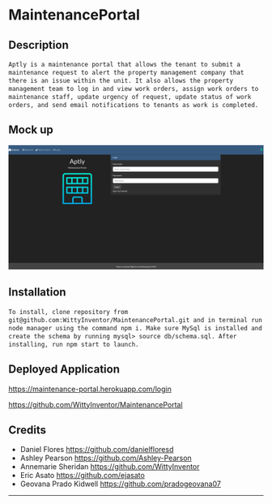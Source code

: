 # MaintenancePortal

## Description
```
Aptly is a maintenance portal that allows the tenant to submit a maintenance request to alert the property management company that there is an issue within the unit. It also allows the property management team to log in and view work orders, assign work orders to maintenance staff, update urgency of request, update status of work orders, and send email notifications to tenants as work is completed. 
```
## Mock up
![](public/images/Screen%20Shot-MaintenancePortal.png)


## Installation
```
To install, clone repository from git@github.com:WittyInventor/MaintenancePortal.git and in terminal run node manager using the command npm i. Make sure MySql is installed and create the schema by running mysql> source db/schema.sql. After installing, run npm start to launch.
```

## Deployed Application
https://maintenance-portal.herokuapp.com/login

https://github.com/WittyInventor/MaintenancePortal

## Credits

- Daniel Flores https://github.com/danielfloresd 
- Ashley Pearson https://github.com/Ashley-Pearson
- Annemarie Sheridan https://github.com/WittyInventor 
- Eric Asato https://github.com/ejasato 
- Geovana Prado Kidwell https://github.com/pradogeovana07 



 - - -